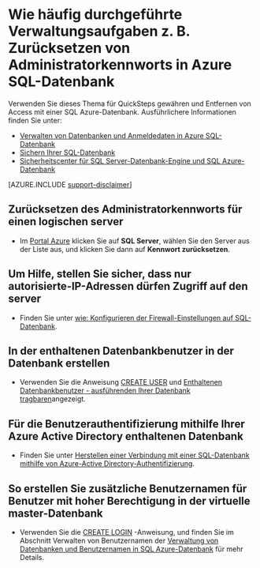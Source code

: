 <properties
    pageTitle="So Administratoraufgaben führen, z. B. zurücksetzen Administratorkennworts | Microsoft Azure"
    description="Beschreibt, wie häufig durchgeführte Verwaltungsaufgaben in SQL-Datenbank. Beispielsweise zurücksetzen Administratorkennworts, gewähren und Entfernen von Access aus."
    services="sql-database"
    documentationCenter=""
    authors="v-shysun"
    manager="felixwu"
    editor=""
    keywords="Zurücksetzen des Administratorkennworts"/>

<tags
    ms.service="sql-database"
    ms.workload="data-management"
    ms.tgt_pltfrm="na"
    ms.devlang="na"
    ms.topic="article"
    ms.date="09/13/2016"
    ms.author="v-shysun"/>

# <a name="how-to-perform-common-administrative-tasks-such-as-resetting-admin-password-in-azure-sql-database"></a>Wie häufig durchgeführte Verwaltungsaufgaben z. B. Zurücksetzen von Administratorkennworts in Azure SQL-Datenbank
Verwenden Sie dieses Thema für QuickSteps gewähren und Entfernen von Access mit einer SQL Azure-Datenbank. Ausführlichere Informationen finden Sie unter:

- [Verwalten von Datenbanken und Anmeldedaten in Azure SQL-Datenbank](sql-database-manage-logins.md)
- [Sichern Ihrer SQL-Datenbank](sql-database-security.md)
- [Sicherheitscenter für SQL Server-Datenbank-Engine und SQL Azure-Datenbank](https://msdn.microsoft.com/library/bb510589)


[AZURE.INCLUDE [support-disclaimer](../../includes/support-disclaimer.md)]

## <a name="to-reset-admin-password-for-a-logical-server"></a>Zurücksetzen des Administratorkennworts für einen logischen server

- Im [Portal Azure](https://portal.azure.com) klicken Sie auf **SQL Server**, wählen Sie den Server aus der Liste aus, und klicken Sie dann auf **Kennwort zurücksetzen**.

## <a name="to-help-make-sure-only-authorized-ip-addresses-are-allowed-to-access-the-server"></a>Um Hilfe, stellen Sie sicher, dass nur autorisierte-IP-Adressen dürfen Zugriff auf den server
- Finden Sie unter [wie: Konfigurieren der Firewall-Einstellungen auf SQL-Datenbank](sql-database-configure-firewall-settings.md).

## <a name="to-create-contained-database-users-in-the-user-database"></a>In der enthaltenen Datenbankbenutzer in der Datenbank erstellen
- Verwenden Sie die Anweisung [CREATE USER](https://msdn.microsoft.com/library/ms173463.aspx) und [Enthaltenen Datenbankbenutzer - ausführenden Ihrer Datenbank tragbaren](https://msdn.microsoft.com/library/ff929188.aspx)angezeigt.

## <a name="to-authenticate-contained-database-users-by-using-your-azure-active-directory"></a>Für die Benutzerauthentifizierung mithilfe Ihrer Azure Active Directory enthaltenen Datenbank
- Finden Sie unter [Herstellen einer Verbindung mit einer SQL-Datenbank mithilfe von Azure-Active Directory-Authentifizierung](sql-database-aad-authentication.md).

## <a name="to-create-additional-logins-for-high-privileged-users-in-the-virtual-master-database"></a>So erstellen Sie zusätzliche Benutzernamen für Benutzer mit hoher Berechtigung in der virtuelle master-Datenbank
- Verwenden Sie die [CREATE LOGIN](https://msdn.microsoft.com/library/ms189751.aspx) -Anweisung, und finden Sie im Abschnitt Verwalten von Benutzernamen der [Verwaltung von Datenbanken und Benutzernamen in SQL Azure-Datenbank](sql-database-manage-logins.md) für mehr Details.
